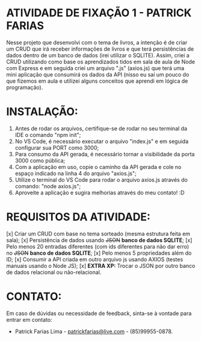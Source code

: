 # ATIVIDADE DE FIXAÇÃO 1 - PATRICK FARIAS

Nesse projeto que desenvolvi com o tema de livros, a intenção é de criar um CRUD que irá receber informações de livros e que terá persistências de dados dentro de um banco de dados (irei utilizar o SQLITE).
Assim, criei a CRUD utilizando como base os aprendizados tidos em sala de aula de Node com Express e em seguida criei um arquivo ".js" (axios.js) que terá uma mini aplicação que consumirá os dados da API (nisso eu saí um pouco do que fizemos em aula e utilizei alguns conceitos que aprendi em lógica de programação).


# INSTALAÇÃO:
1. Antes de rodar os arquivos, certifique-se de rodar no seu terminal da IDE o comando "npm init";
2. No VS Code, é necessário executar o arquivo "index.js" e em seguida configurar sua PORT como 3000;
3. Para consumo da API gerada, é necessário tornar a visibilidade da porta 3000 como pública;
4. Com a aplicação em uso, copie o caminho da API gerada e cole no espaço indicado na linha 4 do arquivo "axios.js";
5. Utilize o terminal do VS Code para rodar o arquivo axios.js através do comando: "node axios.js";
6. Aproveite a aplicação e sugira melhorias através do meu contato! :D

# REQUISITOS DA ATIVIDADE:
[x] Criar um CRUD com base no tema sorteado (mesma estrutura feita em sala);
[x] Persistência de dados usando ~~JSON~~ **banco de dados SQLITE**;
[x] Pelo menos 20 entradas diferentes (com ids diferentes para não dar erro) no ~~JSON~~ **banco de dados SQLITE**;
[x] Pelo menos 5 propriedades além do ID;
[x] Consumir a API criada em outro arquivo js usando AXIOS (testes manuais usando o Node JS);
[x] **EXTRA XP:** Trocar o JSON por outro banco de dados relacional ou não-relacional.

# CONTATO:
Em caso de dúvidas ou necessidade de feedback, sinta-se à vontade para entrar em contato:
* Patrick Farias Lima - patrickfarias@live.com - (85)99955-0878.
